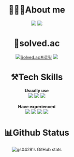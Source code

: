<div align=center>
  <h1 style="fontSize=50px">👨🏻‍💻About me</h1>
    <a href="https://www.notion.so/120c8a39177849eab58eb3e9cfb4ba03?pvs=4"><img src="https://img.shields.io/badge/Notion-000000?style=for-the-badge&logo=Notion&logoColor=ffffff"></a>
    <a href="https://velog.io/@gs0428"><img src="https://img.shields.io/badge/Velog-20C997?style=for-the-badge&logo=Velog&logoColor=ffffff"></a>

  <h1>🏅solved.ac</h1> 
    
  [![Solved.ac프로필](http://mazassumnida.wtf/api/v2/generate_badge?boj=lider28)](https://solved.ac/lider28)
  <img src="http://mazandi.herokuapp.com/api?handle=lider28&theme=cold"/>

  <h1>⚒️Tech Skills</h1>
  <strong>Usually use</strong>
  <br/>
  <img src="https://img.shields.io/badge/JavaScript-F7DF1E?style=for-the-badge&logo=JavaScript&logoColor=black">
  <img src="https://img.shields.io/badge/TypeScript-3178C6?style=for-the-badge&logo=TypeScript&logoColor=black">
  <img src="https://img.shields.io/badge/React-61DAFB?style=for-the-badge&logo=React&logoColor=black">
  <br/>
  <br/>
  <strong>Have experienced</strong>
  <br/>
  <img src="https://img.shields.io/badge/next.js-000000?style=for-the-badge&logo=nextdotjs&logoColor=white">
  <img src="https://img.shields.io/badge/vite-646CFF?style=for-the-badge&logo=vite&logoColor=white">
  <img src="https://img.shields.io/badge/recoil-3578E5?style=for-the-badge&logo=recoil&logoColor=white">
  <img src="https://img.shields.io/badge/React Native-61DAFB?style=for-the-badge&logo=React&logoColor=black">
  <h1>📊Github Status</h1>
  
  ![gs0428's GitHub stats](https://github-readme-stats.vercel.app/api?username=gs0428&show_icons=true&theme=graywhite)
</div>
